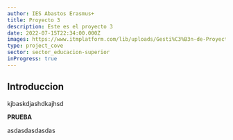```yaml
---
author: IES Abastos Erasmus+
title: Proyecto 3
description: Este es el proyecto 3
date: 2022-07-15T22:34:00.000Z
images: https://www.itmplatform.com/lib/uploads/Gesti%C3%B3n-de-Proyectos-5-Requisitos-del-%C3%89xito-300x199.png
type: project_cove
sector: sector_educacion-superior
inProgress: true
---
```


## Introduccion

kjbaskdjashdkajhsd

**PRUEBA**

asdasdasdasdas
